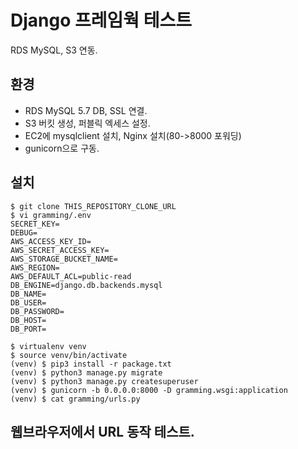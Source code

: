 # Django 프레임웍 테스트

RDS MySQL, S3 연동.

## 환경
- RDS MySQL 5.7 DB, SSL 연결.
- S3 버킷 생성, 퍼블릭 엑세스 설정.
- EC2에 mysqlclient 설치, Nginx 설치(80->8000 포워딩)
- gunicorn으로 구동.

## 설치
```
$ git clone THIS_REPOSITORY_CLONE_URL
$ vi gramming/.env
SECRET_KEY=
DEBUG=
AWS_ACCESS_KEY_ID=
AWS_SECRET_ACCESS_KEY=
AWS_STORAGE_BUCKET_NAME=
AWS_REGION=
AWS_DEFAULT_ACL=public-read
DB_ENGINE=django.db.backends.mysql
DB_NAME=
DB_USER=
DB_PASSWORD=
DB_HOST=
DB_PORT=

$ virtualenv venv
$ source venv/bin/activate
(venv) $ pip3 install -r package.txt
(venv) $ python3 manage.py migrate
(venv) $ python3 manage.py createsuperuser
(venv) $ gunicorn -b 0.0.0.0:8000 -D gramming.wsgi:application
(venv) $ cat gramming/urls.py
```

## 웹브라우저에서 URL 동작 테스트.
